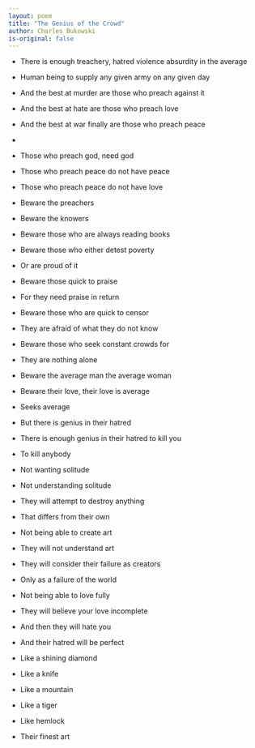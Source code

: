 ```yaml
---
layout: poem
title: "The Genius of the Crowd"
author: Charles Bukowski
is-original: false
---
```


- There is enough treachery, hatred violence absurdity in the average
- Human being to supply any given army on any given day

- And the best at murder are those who preach against it
- And the best at hate are those who preach love
- And the best at war finally are those who preach peace
-
- Those who preach god, need god
- Those who preach peace do not have peace
- Those who preach peace do not have love

- Beware the preachers
- Beware the knowers
- Beware those who are always reading books
- Beware those who either detest poverty
- Or are proud of it
- Beware those quick to praise
- For they need praise in return
- Beware those who are quick to censor
- They are afraid of what they do not know
- Beware those who seek constant crowds for
- They are nothing alone
- Beware the average man the average woman
- Beware their love, their love is average
- Seeks average

- But there is genius in their hatred
- There is enough genius in their hatred to kill you
- To kill anybody
- Not wanting solitude
- Not understanding solitude
- They will attempt to destroy anything
- That differs from their own
- Not being able to create art
- They will not understand art
- They will consider their failure as creators
- Only as a failure of the world
- Not being able to love fully
- They will believe your love incomplete
- And then they will hate you
- And their hatred will be perfect

- Like a shining diamond
- Like a knife
- Like a mountain
- Like a tiger
- Like hemlock

- Their finest art
